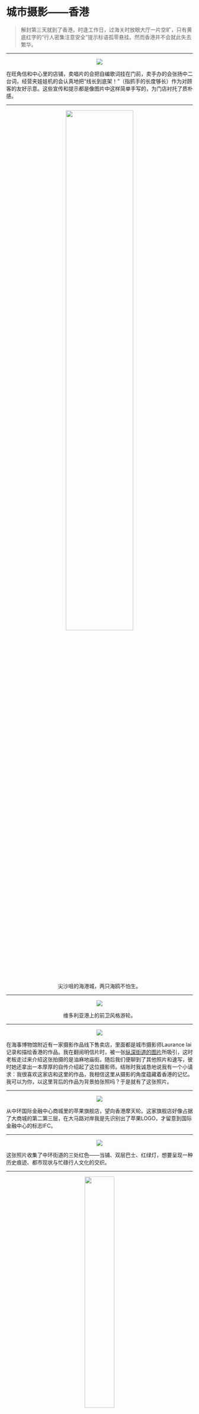 # 城市摄影——香港

> 解封第三天就到了香港。时逢工作日，过海关时放眼大厅一片空旷，只有黄底红字的“行人密集注意安全”提示标语孤零悬挂。然而香港并不会就此失去繁华。

---

<div align=center>
<img src="photography/202302hongkong/store.jpg">
</div>

在旺角信和中心里的店铺，卖唱片的会把自编歌词挂在门前，卖手办的会张扬中二台词，经营夹娃娃机的会认真地把“线长到底架！”（指抓手的长度够长）作为对顾客的友好示意。这些宣传和提示都是像图片中这样简单手写的，为门店衬托了质朴感。

---

<div align=center>
<img src="photography/202302hongkong/seagull.jpg" width = "60%" >

尖沙咀的海港城，两只海鸥不怕生。
</div>

---

<div align=center>
<img src="photography/202302hongkong/ship2.jpg">

维多利亚港上的前卫风格游轮。
</div>

---

<div align=center>
<img src="photography/202302hongkong/gallery.jpg">
</div>

在海事博物馆附近有一家摄影作品线下售卖店，里面都是城市摄影师Laurance lai记录和描绘香港的作品。我在翻阅明信片时，被一张[纵深街道的图片](https://laurencelaigallery.com/collections/hong-kong-streetview-colour/products/laurences-signature-temple-street-jordan-hong-kong-2014)所吸引，这时老板走过来介绍这张拍摄的是油麻地庙街。随后我们便聊到了其他照片和速写，彼时她还拿出一本厚厚的自传介绍起了这位摄影师。结账时我诚恳地说我有一个小请求：我很喜欢这家店和这里的作品，我相信这里从摄影的角度蕴藏着香港的记忆。我可以为你，以这里背后的作品为背景拍张照吗？于是就有了这张照片。

---

<div align=center>
<img src="photography/202302hongkong/wheel.jpg">
</div>

从中环国际金融中心商城里的苹果旗舰店，望向香港摩天轮。这家旗舰店好像占据了大商城的第二第三层，在大马路对岸我是先识别出了苹果LOGO，才留意到国际金融中心的标志IFC。

---
<div align=center>
<img src="photography/202302hongkong/street.jpg" >
</div>

这张照片收集了中环街道的三处红色——当铺、双层巴士、红绿灯，想要呈现一种历史痕迹、都市现状与忙碌行人文化的交织。

---

<div align=center>
<img src="photography/202302hongkong/stitch.jpg" width = "40%" >
</div>

遇到一辆垃圾车后面贴着Stitch图案，卡通人物的配色与蓝色车身极为搭配。再仔细看还有诸多品牌元素GOGOX、LEEO等。

---

<div align=center>
<img src="photography/202302hongkong/bus.jpg" width = "80%" >
</div>

在香港这个寸土如金的地方，广告的投放都极为有效率。在巴士的广告上，有LOGO与车身颜色天然一体的，有专门根据不规则广告面积精心设计的，富有想象力。

---

<div align=center>
<img src="photography/202302hongkong/egg.jpg" width = "60%" >
</div>

未到晚饭时间，红磡的鸡蛋仔店已经排了长龙。菜单下面悬挂了六个计时器，一个响起意味着一份出炉。

---

<div align=center>
<img src="photography/202302hongkong/street2.jpg" width = "60%" >

High Density.
</div>

---

<div align=center>
<img src="photography/202302hongkong/tram.jpg" width = "60%" >
</div>

乘坐缆车来回太平山顶。返程途中一个大陆男生跟邻座的外国游客首先搭起讪来，前方有三位结伴的大陆女生随即也扭过身子好奇加入。从旅游动机聊到今早见闻，从各自学业聊到未来打算，车厢里的人都饶有兴趣地关注起这样的ramble，直至到站互道enjoy it后分别。

<div align=center>
<img src="photography/202302hongkong/scene.jpg" width = "90%" >

太平山上的香港，看不尽的城市。于2023年2月。
</div>